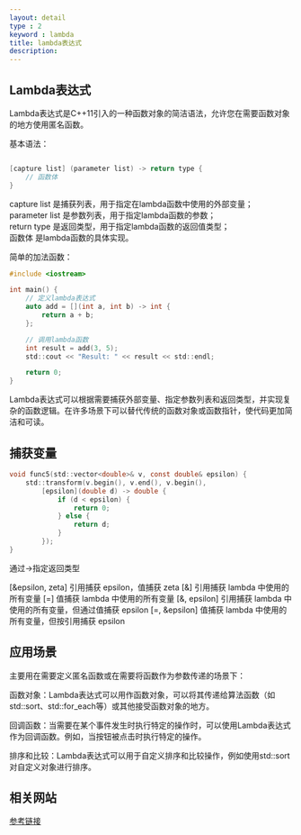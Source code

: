 ```yaml
---
layout: detail
type : 2
keyword : lambda
title: lambda表达式
description: 
---
```


## Lambda表达式

Lambda表达式是C++11引入的一种函数对象的简洁语法，允许您在需要函数对象的地方使用匿名函数。

基本语法：

```c

[capture list] (parameter list) -> return type {
    // 函数体
}
```

capture list 是捕获列表，用于指定在lambda函数中使用的外部变量；  
parameter list 是参数列表，用于指定lambda函数的参数；  
return type 是返回类型，用于指定lambda函数的返回值类型；  
函数体 是lambda函数的具体实现。

简单的加法函数：

```c
#include <iostream>

int main() {
    // 定义lambda表达式
    auto add = [](int a, int b) -> int {
        return a + b;
    };

    // 调用lambda函数
    int result = add(3, 5);
    std::cout << "Result: " << result << std::endl;

    return 0;
}
```

Lambda表达式可以根据需要捕获外部变量、指定参数列表和返回类型，并实现复杂的函数逻辑。在许多场景下可以替代传统的函数对象或函数指针，使代码更加简洁和可读。

## 捕获变量

```c
void func5(std::vector<double>& v, const double& epsilon) {
    std::transform(v.begin(), v.end(), v.begin(),
        [epsilon](double d) -> double {
            if (d < epsilon) {
                return 0;
            } else {
                return d;
            }
        });
}
```

通过->指定返回类型

[&epsilon, zeta] 引用捕获 epsilon，值捕获 zeta
[&] 引用捕获 lambda 中使用的所有变量
[=] 值捕获 lambda 中使用的所有变量
[&, epsilon] 引用捕获 lambda 中使用的所有变量，但通过值捕获 epsilon
[=, &epsilon] 值捕获 lambda 中使用的所有变量，但按引用捕获 epsilon

## 应用场景

主要用在需要定义匿名函数或在需要将函数作为参数传递的场景下：

函数对象：Lambda表达式可以用作函数对象，可以将其传递给算法函数（如std::sort、std::for_each等）或其他接受函数对象的地方。

回调函数：当需要在某个事件发生时执行特定的操作时，可以使用Lambda表达式作为回调函数。例如，当按钮被点击时执行特定的操作。

排序和比较：Lambda表达式可以用于自定义排序和比较操作，例如使用std::sort对自定义对象进行排序。



## 相关网站

[参考链接](https://stackoverflow.com/questions/7627098/what-is-a-lambda-expression-in-c11)    
